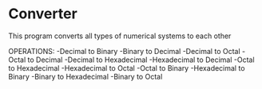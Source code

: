 # Converter
This program converts all types of  numerical systems to each other 

OPERATIONS:
-Decimal to Binary
-Binary to Decimal
-Decimal to Octal
-Octal to Decimal
-Decimal to Hexadecimal
-Hexadecimal to Decimal
-Octal to Hexadecimal
-Hexadecimal to Octal
-Octal to Binary
-Hexadecimal to Binary
-Binary to Hexadecimal
-Binary to Octal
